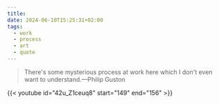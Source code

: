```yaml
---
title: 
date: 2024-06-10T15:25:31+02:00
tags:
  - work
  - process
  - art
  - quote
---
```

> There's some mysterious process at work here which I don't even want to understand.—Philip Guston


{{< youtube id="42u_Z1ceuq8" start="149" end="156" >}}